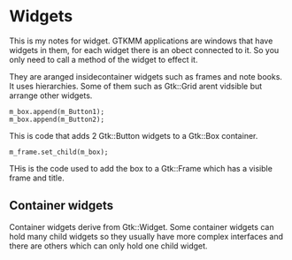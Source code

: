 # Widgets
This is my notes for widget.
GTKMM applications are windows that have widgets in them, for each widget there is an obect connected to it. So you only need to call a method of the widget to effect it.

They are aranged insidecontainer widgets such as frames and note books. It uses hierarchies. Some of them such as Gtk::Grid arent vidsible but arrange other widgets.

    m_box.append(m_Button1);
    m_box.append(m_Button2);

This is code that adds 2 Gtk::Button widgets to a Gtk::Box container.

    m_frame.set_child(m_box);

THis is the code used to add the box to a Gtk::Frame which has a visible frame and title.

## Container widgets

Container widgets derive from Gtk::Widget. Some container widgets can hold many child widgets so they usually have more complex interfaces and there are others which can only hold one child widget.